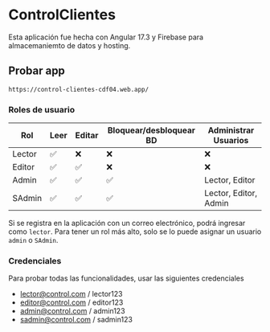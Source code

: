 # ControlClientes
Esta aplicación fue hecha con Angular 17.3 y Firebase para almacemaniemto de datos y hosting. 

## Probar app
````https://control-clientes-cdf04.web.app/````

### Roles de usuario

| Rol      | Leer | Editar | Bloquear/desbloquear BD | Administrar Usuarios | 
| ----------- | ----------- | ----------- |----------- |----------- |
| Lector      | ✅ | ❌ | ❌ | ❌ | 
| Editor      | ✅ | ✅ | ❌ | ❌ | 
| Admin      | ✅ | ✅ | ✅ | Lector, Editor | 
| SAdmin      | ✅ | ✅ | ✅ | Lector, Editor, Admin | 

Si se registra en la aplicación con un correo electrónico, podrá ingresar como ```lector```. Para tener un rol más alto, solo se lo puede asignar un usuario ```admin``` o ```SAdmin```.

### Credenciales
Para probar todas las funcionalidades, usar las siguientes credenciales
- lector@control.com / lector123
- editor@control.com / editor123
- admin@control.com / admin123
- sadmin@control.com / sadmin123
